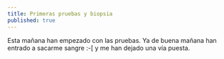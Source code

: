 ```yaml
---
title: Primeras pruebas y biopsia
published: true
---
```


Esta mañana han empezado con las pruebas. Ya de buena mañana han entrado a sacarme sangre :-[ y me han dejado una vía puesta.  
